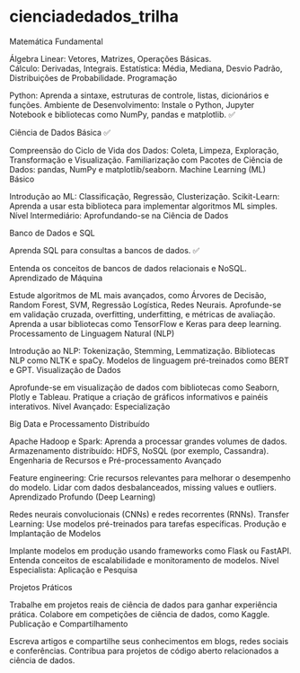 # cienciadedados_trilha



Matemática Fundamental

Álgebra Linear: Vetores, Matrizes, Operações Básicas.  
Cálculo: Derivadas, Integrais.
Estatística: Média, Mediana, Desvio Padrão, Distribuições de Probabilidade.
Programação

Python: Aprenda a sintaxe, estruturas de controle, listas, dicionários e funções.
Ambiente de Desenvolvimento: Instale o Python, Jupyter Notebook e bibliotecas como NumPy, pandas e matplotlib. ✅

Ciência de Dados Básica ✅

Compreensão do Ciclo de Vida dos Dados: Coleta, Limpeza, Exploração, Transformação e Visualização.
Familiarização com Pacotes de Ciência de Dados: pandas, NumPy e matplotlib/seaborn.
Machine Learning (ML) Básico

Introdução ao ML: Classificação, Regressão, Clusterização.
Scikit-Learn: Aprenda a usar esta biblioteca para implementar algoritmos ML simples.
Nível Intermediário: Aprofundando-se na Ciência de Dados

Banco de Dados e SQL

Aprenda SQL para consultas a bancos de dados.  ✅

Entenda os conceitos de bancos de dados relacionais e NoSQL.
Aprendizado de Máquina

Estude algoritmos de ML mais avançados, como Árvores de Decisão, Random Forest, SVM, Regressão Logística, Redes Neurais.
Aprofunde-se em validação cruzada, overfitting, underfitting, e métricas de avaliação.
Aprenda a usar bibliotecas como TensorFlow e Keras para deep learning.
Processamento de Linguagem Natural (NLP)

Introdução ao NLP: Tokenização, Stemming, Lemmatização.
Bibliotecas NLP como NLTK e spaCy.
Modelos de linguagem pré-treinados como BERT e GPT.
Visualização de Dados

Aprofunde-se em visualização de dados com bibliotecas como Seaborn, Plotly e Tableau.
Pratique a criação de gráficos informativos e painéis interativos.
Nível Avançado: Especialização

Big Data e Processamento Distribuído

Apache Hadoop e Spark: Aprenda a processar grandes volumes de dados.
Armazenamento distribuído: HDFS, NoSQL (por exemplo, Cassandra).
Engenharia de Recursos e Pré-processamento Avançado

Feature engineering: Crie recursos relevantes para melhorar o desempenho do modelo.
Lidar com dados desbalanceados, missing values e outliers.
Aprendizado Profundo (Deep Learning)

Redes neurais convolucionais (CNNs) e redes recorrentes (RNNs).
Transfer Learning: Use modelos pré-treinados para tarefas específicas.
Produção e Implantação de Modelos

Implante modelos em produção usando frameworks como Flask ou FastAPI.
Entenda conceitos de escalabilidade e monitoramento de modelos.
Nível Especialista: Aplicação e Pesquisa

Projetos Práticos

Trabalhe em projetos reais de ciência de dados para ganhar experiência prática.
Colabore em competições de ciência de dados, como Kaggle.
Publicação e Compartilhamento

Escreva artigos e compartilhe seus conhecimentos em blogs, redes sociais e conferências.
Contribua para projetos de código aberto relacionados a ciência de dados.
